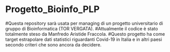 # Progetto_Bioinfo_PLP
#Questa repository sarà usata per managing di un progetto universitario di gruppo di Bioinformatica (TOR VERGATA).
#Attualmente il codice è stato totalmente steso da Manfredo Aristide Fraccola.
#Questo progetto ha come target estrapolare dati statistici riguardanti Covid-19 in Italia e in altri paesi secondo criteri che sono ancora da decidere.
